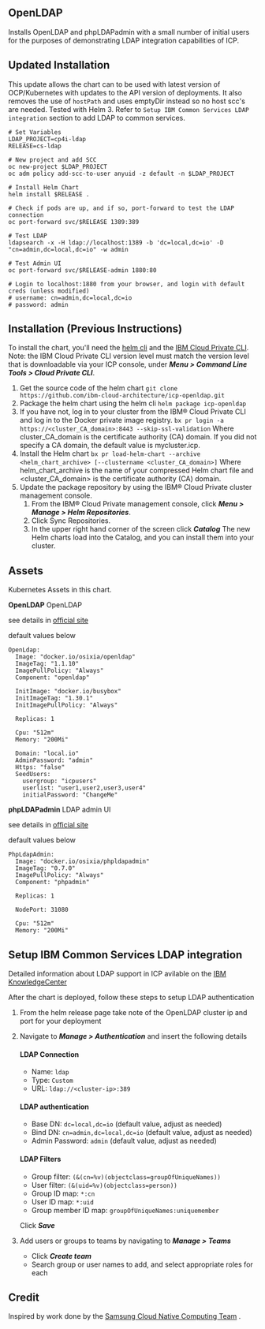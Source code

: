 ## OpenLDAP

Installs OpenLDAP and phpLDAPadmin with a small number of initial users for the purposes of demonstrating LDAP integration capabilities of ICP.

## Updated Installation 

This update allows the chart can to be used with latest version of OCP/Kubernetes
with updates to the API version of deployments. It also removes the use of `hostPath` and uses emptyDir instead so no host scc's are needed. Tested with Helm 3. Refer to `Setup IBM Common Services LDAP integration` section to add LDAP to common services.

```
# Set Variables
LDAP_PROJECT=cp4i-ldap
RELEASE=cs-ldap

# New project and add SCC
oc new-project $LDAP_PROJECT
oc adm policy add-scc-to-user anyuid -z default -n $LDAP_PROJECT

# Install Helm Chart
helm install $RELEASE .

# Check if pods are up, and if so, port-forward to test the LDAP connection
oc port-forward svc/$RELEASE 1389:389

# Test LDAP
ldapsearch -x -H ldap://localhost:1389 -b 'dc=local,dc=io' -D "cn=admin,dc=local,dc=io" -w admin

# Test Admin UI
oc port-forward svc/$RELEASE-admin 1880:80

# Login to localhost:1880 from your browser, and login with default creds (unless modified)
# username: cn=admin,dc=local,dc=io
# password: admin
```

## Installation (Previous Instructions)
To install the chart, you'll need the [helm cli](https://www.ibm.com/support/knowledgecenter/SSBS6K_2.1.0/app_center/create_helm_cli.html?view=kc) and the [IBM Cloud Private CLI](https://www.ibm.com/support/knowledgecenter/SSBS6K_2.1.0/manage_cluster/install_cli.html?view=kc). Note: the IBM Cloud Private CLI version level must match the version level that is downloadable via your ICP console, under ***Menu > Command Line Tools > Cloud Private CLI***.

1. Get the source code of the helm chart
   `git clone https://github.com/ibm-cloud-architecture/icp-openldap.git`
2. Package the helm chart using the helm cli
   `helm package icp-openldap`
3. If you have not, log in to your cluster from the IBM® Cloud Private CLI and log in to the Docker private image registry.
   `bx pr login -a https://<cluster_CA_domain>:8443 --skip-ssl-validation`
    Where cluster_CA_domain is the certificate authority (CA) domain. If you did not specify a CA domain, the default value is mycluster.icp. 
4. Install the Helm chart
   `bx pr load-helm-chart --archive <helm_chart_archive> [--clustername <cluster_CA_domain>]`
   Where helm_chart_archive is the name of your compressed Helm chart file and <cluster_CA_domain> is the certificate authority (CA) domain.
5. Update the package repository by using the IBM® Cloud Private cluster management console.
   1. From the IBM® Cloud Private management console, click ***Menu > Manage > Helm Repositories***.
   2. Click Sync Repositories.
   3. In the upper right hand corner of the screen click ***Catalog*** The new Helm charts load into the Catalog, and you can install them into your cluster.

## Assets

Kubernetes Assets in this chart.

**OpenLDAP**
OpenLDAP

see details in [official site](http://www.openldap.org/)

default values below

```
OpenLdap:
  Image: "docker.io/osixia/openldap"
  ImageTag: "1.1.10"
  ImagePullPolicy: "Always"
  Component: "openldap"

  InitImage: "docker.io/busybox"
  InitImageTag: "1.30.1"
  InitImagePullPolicy: "Always"

  Replicas: 1

  Cpu: "512m"
  Memory: "200Mi"

  Domain: "local.io"
  AdminPassword: "admin"
  Https: "false"
  SeedUsers: 
    usergroup: "icpusers"
    userlist: "user1,user2,user3,user4"
    initialPassword: "ChangeMe"
```

**phpLDAPadmin**
LDAP admin UI

see details in [official site](http://phpldapadmin.sourceforge.net/)

default values below
```
PhpLdapAdmin:
  Image: "docker.io/osixia/phpldapadmin"
  ImageTag: "0.7.0"
  ImagePullPolicy: "Always"
  Component: "phpadmin"

  Replicas: 1

  NodePort: 31080

  Cpu: "512m"
  Memory: "200Mi"
```

## Setup IBM Common Services LDAP integration

Detailed information about LDAP support in ICP avilable on the [IBM KnowledgeCenter](https://www.ibm.com/support/knowledgecenter/SSBS6K_2.1.0/user_management/configure_ldap.html)

After the chart is deployed, follow these steps to setup LDAP authentication
 
 1. From the helm release page take note of the OpenLDAP cluster ip and port for your deployment
 2. Navigate to ***Manage > Authentication*** and insert the following details
    #### LDAP Connection
    - Name: `ldap`
    - Type: `Custom`
    - URL: `ldap://<cluster-ip>:389`
    
    #### LDAP authentication
    - Base DN: `dc=local,dc=io` (default value, adjust as needed)
    - Bind DN: `cn=admin,dc=local,dc=io` (default value, adjust as needed)
    - Admin Password: `admin` (default value, adjust as needed)
    
    #### LDAP Filters
    - Group filter: `(&(cn=%v)(objectclass=groupOfUniqueNames))`
    - User filter: `(&(uid=%v)(objectclass=person))`
    - Group ID map: `*:cn`
    - User ID map: `*:uid`
    - Group member ID map: `groupOfUniqueNames:uniquemember`

    Click ***Save***
    
 3. Add users or groups to teams by navigating to ***Manage > Teams***
    - Click ***Create team***
    - Search group or user names to add, and select appropriate roles for each
    

## Credit

Inspired by work done by the [Samsung Cloud Native Computing Team](https://github.com/samsung-cnct) .
